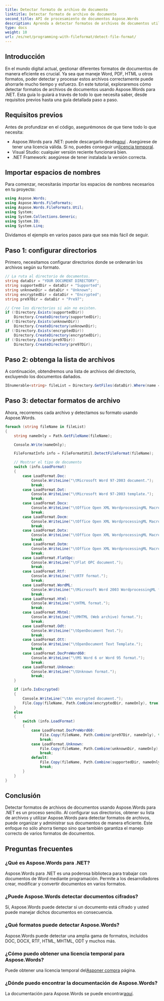 ```yaml
---
title: Detectar formato de archivo de documento
linktitle: Detectar formato de archivo de documento
second_title: API de procesamiento de documentos Aspose.Words
description: Aprenda a detectar formatos de archivos de documentos utilizando Aspose.Words para .NET con esta guía completa paso a paso.
type: docs
weight: 10
url: /es/net/programming-with-fileformat/detect-file-format/
---
```

## Introducción

En el mundo digital actual, gestionar diferentes formatos de documentos de manera eficiente es crucial. Ya sea que maneje Word, PDF, HTML u otros formatos, poder detectar y procesar estos archivos correctamente puede ahorrarle mucho tiempo y esfuerzo. En este tutorial, exploraremos cómo detectar formatos de archivos de documentos usando Aspose.Words para .NET. Esta guía lo guiará a través de todo lo que necesita saber, desde requisitos previos hasta una guía detallada paso a paso.

## Requisitos previos

Antes de profundizar en el código, asegurémonos de que tiene todo lo que necesita:

-  Aspose.Words para .NET: puede descargarlo desde[aquí](https://releases.aspose.com/words/net/) . Asegúrese de tener una licencia válida. Si no, puedes conseguir un[licencia temporal](https://purchase.aspose.com/temporary-license/).
- Visual Studio: cualquier versión reciente funcionará bien.
- .NET Framework: asegúrese de tener instalada la versión correcta.

## Importar espacios de nombres

Para comenzar, necesitarás importar los espacios de nombres necesarios en tu proyecto:

```csharp
using Aspose.Words;
using Aspose.Words.FileFormats;
using Aspose.Words.FileFormats.Util;
using System;
using System.Collections.Generic;
using System.IO;
using System.Linq;
```

Dividamos el ejemplo en varios pasos para que sea más fácil de seguir.

## Paso 1: configurar directorios

Primero, necesitamos configurar directorios donde se ordenarán los archivos según su formato.

```csharp
// La ruta al directorio de documentos.
string dataDir = "YOUR DOCUMENT DIRECTORY";
string supportedDir = dataDir + "Supported";
string unknownDir = dataDir + "Unknown";
string encryptedDir = dataDir + "Encrypted";
string pre97Dir = dataDir + "Pre97";

// Cree los directorios si aún no existen.
if (!Directory.Exists(supportedDir))
    Directory.CreateDirectory(supportedDir);
if (!Directory.Exists(unknownDir))
    Directory.CreateDirectory(unknownDir);
if (!Directory.Exists(encryptedDir))
    Directory.CreateDirectory(encryptedDir);
if (!Directory.Exists(pre97Dir))
    Directory.CreateDirectory(pre97Dir);
```

## Paso 2: obtenga la lista de archivos

A continuación, obtendremos una lista de archivos del directorio, excluyendo los documentos dañados.

```csharp
IEnumerable<string> fileList = Directory.GetFiles(dataDir).Where(name => !name.EndsWith("Corrupted document.docx"));
```

## Paso 3: detectar formatos de archivo

Ahora, recorremos cada archivo y detectamos su formato usando Aspose.Words.

```csharp
foreach (string fileName in fileList)
{
    string nameOnly = Path.GetFileName(fileName);

    Console.Write(nameOnly);

    FileFormatInfo info = FileFormatUtil.DetectFileFormat(fileName);

    // Mostrar el tipo de documento
    switch (info.LoadFormat)
    {
        case LoadFormat.Doc:
            Console.WriteLine("\tMicrosoft Word 97-2003 document.");
            break;
        case LoadFormat.Dot:
            Console.WriteLine("\tMicrosoft Word 97-2003 template.");
            break;
        case LoadFormat.Docx:
            Console.WriteLine("\tOffice Open XML WordprocessingML Macro-Free Document.");
            break;
        case LoadFormat.Docm:
            Console.WriteLine("\tOffice Open XML WordprocessingML Macro-Enabled Document.");
            break;
        case LoadFormat.Dotx:
            Console.WriteLine("\tOffice Open XML WordprocessingML Macro-Free Template.");
            break;
        case LoadFormat.Dotm:
            Console.WriteLine("\tOffice Open XML WordprocessingML Macro-Enabled Template.");
            break;
        case LoadFormat.FlatOpc:
            Console.WriteLine("\tFlat OPC document.");
            break;
        case LoadFormat.Rtf:
            Console.WriteLine("\tRTF format.");
            break;
        case LoadFormat.WordML:
            Console.WriteLine("\tMicrosoft Word 2003 WordprocessingML format.");
            break;
        case LoadFormat.Html:
            Console.WriteLine("\tHTML format.");
            break;
        case LoadFormat.Mhtml:
            Console.WriteLine("\tMHTML (Web archive) format.");
            break;
        case LoadFormat.Odt:
            Console.WriteLine("\tOpenDocument Text.");
            break;
        case LoadFormat.Ott:
            Console.WriteLine("\tOpenDocument Text Template.");
            break;
        case LoadFormat.DocPreWord60:
            Console.WriteLine("\tMS Word 6 or Word 95 format.");
            break;
        case LoadFormat.Unknown:
            Console.WriteLine("\tUnknown format.");
            break;
    }

    if (info.IsEncrypted)
    {
        Console.WriteLine("\tAn encrypted document.");
        File.Copy(fileName, Path.Combine(encryptedDir, nameOnly), true);
    }
    else
    {
        switch (info.LoadFormat)
        {
            case LoadFormat.DocPreWord60:
                File.Copy(fileName, Path.Combine(pre97Dir, nameOnly), true);
                break;
            case LoadFormat.Unknown:
                File.Copy(fileName, Path.Combine(unknownDir, nameOnly), true);
                break;
            default:
                File.Copy(fileName, Path.Combine(supportedDir, nameOnly), true);
                break;
        }
    }
}
```

## Conclusión

Detectar formatos de archivos de documentos usando Aspose.Words para .NET es un proceso sencillo. Al configurar sus directorios, obtener su lista de archivos y utilizar Aspose.Words para detectar formatos de archivos, puede organizar y administrar sus documentos de manera eficiente. Este enfoque no sólo ahorra tiempo sino que también garantiza el manejo correcto de varios formatos de documentos.

## Preguntas frecuentes

### ¿Qué es Aspose.Words para .NET?
Aspose.Words para .NET es una poderosa biblioteca para trabajar con documentos de Word mediante programación. Permite a los desarrolladores crear, modificar y convertir documentos en varios formatos.

### ¿Puede Aspose.Words detectar documentos cifrados?
Sí, Aspose.Words puede detectar si un documento está cifrado y usted puede manejar dichos documentos en consecuencia.

### ¿Qué formatos puede detectar Aspose.Words?
Aspose.Words puede detectar una amplia gama de formatos, incluidos DOC, DOCX, RTF, HTML, MHTML, ODT y muchos más.

### ¿Cómo puedo obtener una licencia temporal para Aspose.Words?
 Puede obtener una licencia temporal del[Asponer compra](https://purchase.aspose.com/temporary-license/) página.

### ¿Dónde puedo encontrar la documentación de Aspose.Words?
 La documentación para Aspose.Words se puede encontrar[aquí](https://reference.aspose.com/words/net/).
